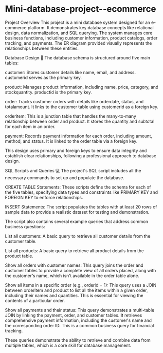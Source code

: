 # Mini-database-project--ecommerce
Project Overview
This project is a mini database system designed for an e-commerce platform. It demonstrates key database concepts like relational design, data normalization, and SQL querying. The system manages core business functions, including customer information, product catalogs, order tracking, and payments. The ER diagram provided visually represents the relationships between these entities.

Database Design 📐
The database schema is structured around five main tables:

customer: Stores customer details like name, email, and address. customerid serves as the primary key.

product: Manages product information, including name, price, category, and stockquantity. productid is the primary key.

order: Tracks customer orders with details like orderdate, status, and totalamount. It links to the customer table using customerid as a foreign key.

orderitem: This is a junction table that handles the many-to-many relationship between order and product. It stores the quantity and subtotal for each item in an order.

payment: Records payment information for each order, including amount, method, and status. It is linked to the order table via a foreign key.

This design uses primary and foreign keys to ensure data integrity and establish clear relationships, following a professional approach to database design.

SQL Scripts and Queries 💻
The project's SQL script includes all the necessary commands to set up and populate the database.

CREATE TABLE Statements: These scripts define the schema for each of the five tables, specifying data types and constraints like PRIMARY KEY and FOREIGN KEY to enforce relationships.

INSERT Statements: The script populates the tables with at least 20 rows of sample data to provide a realistic dataset for testing and demonstration.

The script also contains several example queries that address common business questions:

List all customers: A basic query to retrieve all customer details from the customer table.

List all products: A basic query to retrieve all product details from the product table.

Show all orders with customer names: This query joins the order and customer tables to provide a complete view of all orders placed, along with the customer's name, which isn't available in the order table alone.

Show all items in a specific order (e.g., orderid = 1): This query uses a JOIN between orderitem and product to list all the items within a given order, including their names and quantities. This is essential for viewing the contents of a particular order.

Show all payments and their status: This query demonstrates a multi-table JOIN by linking the payment, order, and customer tables. It retrieves comprehensive payment information, including the customer's name and the corresponding order ID. This is a common business query for financial tracking.

These queries demonstrate the ability to retrieve and combine data from multiple tables, which is a core skill for database management.
